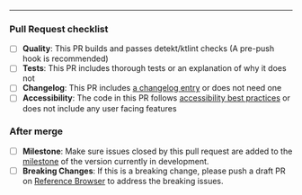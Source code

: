 
---
<!-- Text above this line will be added to the commit once "bors" merges this PR -->

### Pull Request checklist
<!-- Before submitting the PR, please address each item -->
- [ ] **Quality**: This PR builds and passes detekt/ktlint checks (A pre-push hook is recommended)
- [ ] **Tests**: This PR includes thorough tests or an explanation of why it does not
- [ ] **Changelog**: This PR includes [a changelog entry](https://github.com/mozilla-mobile/android-components/blob/master/docs/changelog.md) or does not need one
- [ ] **Accessibility**: The code in this PR follows [accessibility best practices](https://github.com/mozilla-mobile/shared-docs/blob/master/android/accessibility_guide.md) or does not include any user facing features

### After merge
- [ ] **Milestone**: Make sure issues closed by this pull request are added to the [milestone](https://github.com/mozilla-mobile/android-components/milestones) of the version currently in development.
- [ ] **Breaking Changes**: If this is a breaking change, please push a draft PR on [Reference Browser](https://github.com/mozilla-mobile/reference-browser) to address the breaking issues.
